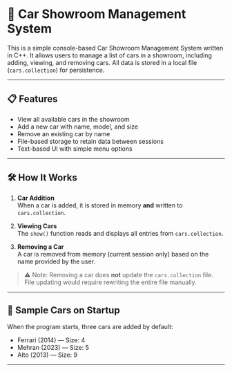 # 🚗 Car Showroom Management System

This is a simple console-based Car Showroom Management System written in C++. It allows users to manage a list of cars in a showroom, including adding, viewing, and removing cars. All data is stored in a local file (`cars.collection`) for persistence.

---

## 📋 Features

- View all available cars in the showroom
- Add a new car with name, model, and size
- Remove an existing car by name
- File-based storage to retain data between sessions
- Text-based UI with simple menu options

---

## 🛠️ How It Works

1. **Car Addition**  
   When a car is added, it is stored in memory **and** written to `cars.collection`.

2. **Viewing Cars**  
   The `show()` function reads and displays all entries from `cars.collection`.

3. **Removing a Car**  
   A car is removed from memory (current session only) based on the name provided by the user.

> ⚠️ Note: Removing a car does **not** update the `cars.collection` file. File updating would require rewriting the entire file manually.

---

## 🧪 Sample Cars on Startup

When the program starts, three cars are added by default:

- Ferrari (2014) — Size: 4  
- Mehran (2023) — Size: 5  
- Alto (2013) — Size: 9  

---

